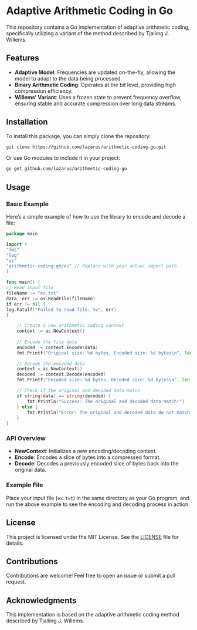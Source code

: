 # Adaptive Arithmetic Coding in Go

This repository contains a Go implementation of adaptive arithmetic coding, specifically utilizing a variant of the method described by Tjalling J. Willems.

## Features

- **Adaptive Model**: Frequencies are updated on-the-fly, allowing the model to adapt to the data being processed.
- **Binary Arithmetic Coding**: Operates at the bit level, providing high compression efficiency.
- **Willems' Variant**: Uses a frozen state to prevent frequency overflow, ensuring stable and accurate compression over long data streams.

## Installation

To install this package, you can simply clone the repository:

```bash
git clone https://github.com/lazarus/arithmetic-coding-go.git
```

Or use Go modules to include it in your project:

```bash
go get github.com/lazarus/arithmetic-coding-go
```

## Usage

### Basic Example

Here’s a simple example of how to use the library to encode and decode a file:

```go
package main

import (
"fmt"
"log"
"os"
"arithmetic-coding-go/ac" // Replace with your actual import path
)

func main() {
// Read input file
fileName := "ex.txt"
data, err := os.ReadFile(fileName)
if err != nil {
log.Fatalf("Failed to read file: %v", err)
}

    // Create a new arithmetic coding context
    context := ac.NewContext()
    
    // Encode the file data
    encoded := context.Encode(data)
    fmt.Printf("Original size: %d bytes, Encoded size: %d bytes\n", len(data), len(encoded))

    // Decode the encoded data
    context = ac.NewContext()
    decoded := context.Decode(encoded)
    fmt.Printf("Encoded size: %d bytes, Decoded size: %d bytes\n", len(encoded), len(decoded))

    // Check if the original and decoded data match
    if string(data) == string(decoded) {
        fmt.Println("Success: The original and decoded data match!")
    } else {
        fmt.Println("Error: The original and decoded data do not match.")
    }
}
```

### API Overview

- **NewContext**: Initializes a new encoding/decoding context.
- **Encode**: Encodes a slice of bytes into a compressed format.
- **Decode**: Decodes a previously encoded slice of bytes back into the original data.

### Example File

Place your input file (`ex.txt`) in the same directory as your Go program, and run the above example to see the encoding and decoding process in action.

## License

This project is licensed under the MIT License. See the [LICENSE](LICENSE) file for details.

## Contributions

Contributions are welcome! Feel free to open an issue or submit a pull request.

## Acknowledgments

This implementation is based on the adaptive arithmetic coding method described by Tjalling J. Willems.
